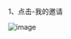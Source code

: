 1、点击-我的邀请

![image](https://github.com/user-attachments/assets/5dc28579-3832-49b2-83cf-151543248000)
